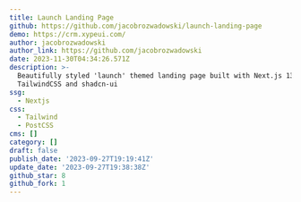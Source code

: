 ```yaml
---
title: Launch Landing Page
github: https://github.com/jacobrozwadowski/launch-landing-page
demo: https://crm.xypeui.com/
author: jacobrozwadowski
author_link: https://github.com/jacobrozwadowski
date: 2023-11-30T04:34:26.571Z
description: >-
  Beautifully styled 'launch' themed landing page built with Next.js 13,
  TailwindCSS and shadcn-ui
ssg:
  - Nextjs
css:
  - Tailwind
  - PostCSS
cms: []
category: []
draft: false
publish_date: '2023-09-27T19:19:41Z'
update_date: '2023-09-27T19:38:38Z'
github_star: 8
github_fork: 1
---
```

